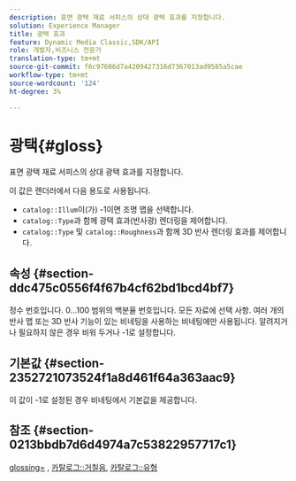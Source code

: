 ```yaml
---
description: 표면 광택 재료 서피스의 상대 광택 효과를 지정합니다.
solution: Experience Manager
title: 광택 효과
feature: Dynamic Media Classic,SDK/API
role: 개발자,비즈니스 전문가
translation-type: tm+mt
source-git-commit: f6c97606d7a4209427316d7367013ad9585a5cae
workflow-type: tm+mt
source-wordcount: '124'
ht-degree: 3%

---
```



# 광택{#gloss}

표면 광택 재료 서피스의 상대 광택 효과를 지정합니다.

이 값은 렌더러에서 다음 용도로 사용됩니다.

* `catalog::Illum`이(가) -1이면 조명 맵을 선택합니다.
* `catalog::Type`과 함께 광택 효과(반사광) 렌더링을 제어합니다.
* `catalog::Type` 및 `catalog::Roughness`과 함께 3D 반사 렌더링 효과를 제어합니다.

## 속성 {#section-ddc475c0556f4f67b4cf62bd1bcd4bf7}

정수 번호입니다. 0...100 범위의 백분율 번호입니다. 모든 자료에 선택 사항. 여러 개의 반사 맵 또는 3D 반사 기능이 있는 비네팅을 사용하는 비네팅에만 사용됩니다. 알려지거나 필요하지 않은 경우 비워 두거나 -1로 설정합니다.

## 기본값 {#section-2352721073524f1a8d461f64a363aac9}

이 값이 -1로 설정된 경우 비네팅에서 기본값을 제공합니다.

## 참조 {#section-0213bbdb7d6d4974a7c53822957717c1}

[glossing=](../../../../../ir-api/http-protocol/image-rendering-api-ref/c-ir-http-protocol-ref/c-ir-http-protocol-command-reference/r-ir-http-gloss.md#reference-325aef2ee51e4e1584a06047427340ca) ,  [카탈로그::거칠음](../../../../../ir-api/material-cat/image-rendering-api-ref/c-ir-material-catalog/c-ir-material-data-reference/r-ir-roughness.md#reference-79f748ac642745e3b81795a99f61fa99),  [카탈로그::유형](../../../../../ir-api/material-cat/image-rendering-api-ref/c-ir-material-catalog/c-ir-material-data-reference/r-ir-cat-type.md#reference-9bea147dda9f4e74bc0ec79dcc0d9161)
